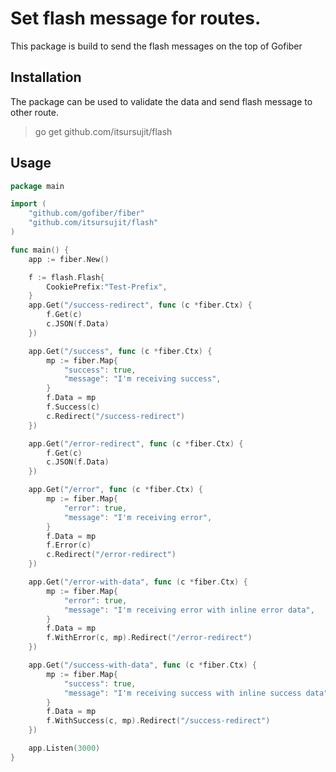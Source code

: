 # Set flash message for routes.

This package is build to send the flash messages on the top of Gofiber

## Installation
The package can be used to validate the data and send flash message to other route.
> go get github.com/itsursujit/flash


## Usage

```go
package main

import (
    "github.com/gofiber/fiber"
    "github.com/itsursujit/flash"
)

func main() {
	app := fiber.New()

	f := flash.Flash{
		CookiePrefix:"Test-Prefix",
	}
	app.Get("/success-redirect", func (c *fiber.Ctx) {
		f.Get(c)
		c.JSON(f.Data)
	})

	app.Get("/success", func (c *fiber.Ctx) {
		mp := fiber.Map{
			"success": true,
			"message": "I'm receiving success",
		}
		f.Data = mp
		f.Success(c)
		c.Redirect("/success-redirect")
	})

	app.Get("/error-redirect", func (c *fiber.Ctx) {
		f.Get(c)
		c.JSON(f.Data)
	})

	app.Get("/error", func (c *fiber.Ctx) {
		mp := fiber.Map{
			"error": true,
			"message": "I'm receiving error",
		}
		f.Data = mp
		f.Error(c)
		c.Redirect("/error-redirect")
	})

	app.Get("/error-with-data", func (c *fiber.Ctx) {
		mp := fiber.Map{
			"error": true,
			"message": "I'm receiving error with inline error data",
		}
		f.Data = mp
		f.WithError(c, mp).Redirect("/error-redirect")
	})

	app.Get("/success-with-data", func (c *fiber.Ctx) {
		mp := fiber.Map{
			"success": true,
			"message": "I'm receiving success with inline success data",
		}
		f.Data = mp
		f.WithSuccess(c, mp).Redirect("/success-redirect")
	})

	app.Listen(3000)
}
```